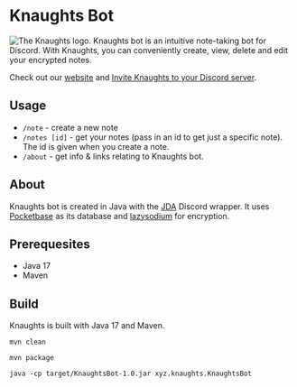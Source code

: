 # Knaughts Bot
<img src="https://i.imgur.com/MLaEUFy.png" alt="The Knaughts logo." />
Knaughts bot is an intuitive note-taking bot for Discord. With Knaughts, you can conveniently create, view, delete and edit your encrypted notes.

Check out our [website](https://knaughts.xyz) and [Invite Knaughts to your Discord server](https://knaughts.xyz/invite).

## Usage
- `/note` - create a new note
- `/notes [id]` - get your notes (pass in an id to get just a specific note). The id is given when you create a note.
- `/about` - get info & links relating to Knaughts bot.

## About
Knaughts bot is created in Java with the [JDA](https://github.com/discord-jda/JDA) Discord wrapper. 
It uses [Pocketbase](https://pocketbase.io) as its database and [lazysodium](https://github.com/terl/lazysodium-java) for encryption.

## Prerequesites
- Java 17
- Maven

## Build
Knaughts is built with Java 17 and Maven.
```
mvn clean
```
```
mvn package
```
```
java -cp target/KnaughtsBot-1.0.jar xyz.knaughts.KnaughtsBot
```
